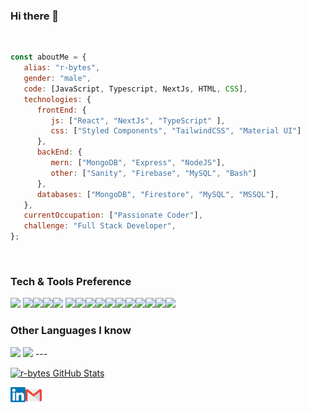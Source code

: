 ### Hi there 👋

<br/>

```javascript
const aboutMe = {
   alias: "r-bytes",
   gender: "male",
   code: [JavaScript, Typescript, NextJs, HTML, CSS],
   technologies: {
      frontEnd: {
         js: ["React", "NextJs", "TypeScript" ],
         css: ["Styled Components", "TailwindCSS", "Material UI"]
      },
      backEnd: {
         mern: ["MongoDB", "Express", "NodeJS"],
         other: ["Sanity", "Firebase", "MySQL", "Bash"]
      },
      databases: ["MongoDB", "Firestore", "MySQL", "MSSQL"],
   },
   currentOccupation: ["Passionate Coder"],
   challenge: "Full Stack Developer",
};
```
<br/>


### Tech & Tools Preference

<img src = "https://img.shields.io/badge/-HTML5-E34F26?style=flat&logo=html5&logoColor=white"> <img src = "https://img.shields.io/badge/-CSS3-1572B6?style=flat&logo=css3&logoColor=white"><img src="https://img.shields.io/badge/-JavaScript-eed718?style=flat&logo=javascript&logoColor=ffffff"><img src="https://img.shields.io/badge/-React-000000?style=flat&logo=react&logoColor=00c8ff"><img src="http://img.shields.io/badge/-NextJs-F89820?style=flat&logo=nextjs&logoColor=white"> <img src="https://img.shields.io/badge/-MongoDB-4DB33D?style=flat&logo=mongodb&logoColor=FFFFFF"><img src="https://img.shields.io/badge/-GraphQL-e535ab?style=flat&logo=graphql&logoColor=FFFFFF"><img src="https://img.shields.io/badge/-MySQL-F29111?style=flat&logo=mysql&logoColor=FFFFFF"><img src="https://img.shields.io/badge/-Express.js-787878?style=flat"><img src="https://img.shields.io/badge/-Node.js-3C873A?style=flat&logo=Node.js&logoColor=white"><img src="https://img.shields.io/badge/-Firebase-FFA611?style=flat&logo=firebase&logoColor=FFFFFF"><img src="http://img.shields.io/badge/-Git-F1502F?style=flat&logo=git&logoColor=FFFFFF"><img src="http://img.shields.io/badge/-Github-000000?style=flat&logo=github&logoColor=FFFFFF"><img src="http://img.shields.io/badge/-VS%20Code-007ACC?style=flat&logo=visual%20studio%20code&logoColor=white"><img src="http://img.shields.io/badge/-Heroku-430098?style=flat&logo=heroku&logoColor=white"><img src="http://img.shields.io/badge/-Vercel-black?style=flat&logo=vercel&logoColor=white">


### Other Languages I know
<img src="http://img.shields.io/badge/-PowerShell-F89820?style=flat&logo=powershell&logoColor=white"> 
<img src="http://img.shields.io/badge/-SQL-F89820?style=flat&logo=powershell&logoColor=white"> 
---

[![r-bytes GitHub Stats](https://github-readme-stats.vercel.app/api?username=r-bytes&show_icons=true&count_private=true&theme=dracula)](https://github.com/r-bytes)

  <a href="https://www.linkedin.com/in/raymond-van-velse-84346187">
    <img align="left" alt="ray" width="24px" src="https://github.com/SatYu26/SatYu26/blob/master/Assets/Linkedin.svg" />
  </a> &nbsp;&nbsp;

  <a href="mailto:contact@r-bytes.com">
    <img align="left" alt="ray mail" width="26px" src="https://github.com/SatYu26/SatYu26/blob/master/Assets/Gmail.svg" />
  </a>
